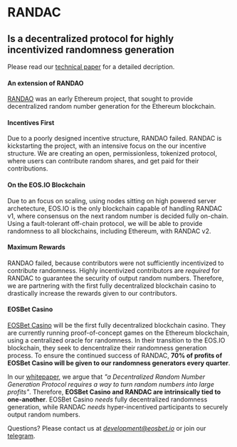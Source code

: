 # RANDAC

## Is a decentralized protocol for highly incentivized randomness generation

Please read our [technical paper](/RANDAC.md) for a detailed decription.

#### An extension of RANDAO

[RANDAO](http://randao.org/whitepaper/Randao_v0.85_en.pdf) was an early Ethereum project, that sought to provide decentralized random number generation for the Ethereum blockchain.

#### Incentives First

Due to a poorly designed incentive structure, RANDAO failed. RANDAC is kickstarting the project, with an intensive focus on the our incentive structure. We are creating an open, permissionless, tokenized protocol, where users can contribute random shares, and get paid for their contributions.

#### On the EOS.IO Blockchain

Due to an focus on scaling, using nodes sitting on high powered server archetecture, EOS.IO is the only blockchain capable of handling RANDAC v1, where consensus on the next random number is decided fully on-chain. Using a fault-tolerant off-chain protocol, we will be able to provide randomness to all blockchains, including Ethereum, with RANDAC v2.

#### Maximum Rewards

RANDAO failed, because contributors were not sufficiently incentivized to contribute randomness. Highly incentivized contributors are *required* for RANDAC to guarantee the security of output random numbers. Therefore, we are partnering with the first fully decentralized blockchain casino to drastically increase the rewards given to our contributors.

#### EOSBet Casino

[EOSBet Casino](https://www.eosbet.io) will be the first fully decentralized blockchain casino. They are currently running proof-of-concept games on the Ethereum blockchain, using a centralized oracle for randomness. In their transition to the EOS.IO blockchain, they seek to dencentralize their randomness generation process. To ensure the continued success of RANDAC, **70% of profits of EOSBet Casino will be given to our randomness generators every quarter**.

In our [whitepaper](/RANDAC.md), we argue that *"a Decentralized Random Number Generation Protocol requires a way to turn random numbers into large profits"*. Therefore, **EOSBet Casino and RANDAC are intrinsically tied to one-another**. EOSBet Casino *needs* fully decentralized randomness generation, while RANDAC *needs* hyper-incentived participants to securely output random numbers.

Questions? Please contact us at *development@eosbet.io* or join our [telegram](http://t.me/eosbetcasino).